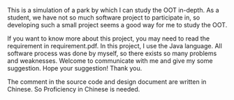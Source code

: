 This is a simulation of a park by which I can study the OOT in-depth.
As a student, we have not so much software project to participate in, so developing such a small project seems a good way for me to study the OOT.

If you want to know more about this project, you may need to read the requirement in requirement.pdf.
In this project, I use the Java language.
All software process was done by myself, so there exists so many problems and weaknesses.
Welcome to communicate with me and give my some suggestion.
Hope your suggestion! Thank you.

The comment in the source code and design document are written in Chinese. So Proficiency in Chinese is needed.